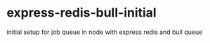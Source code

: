 # express-redis-bull-initial
initial setup for job queue  in node with express redis and bull queue
